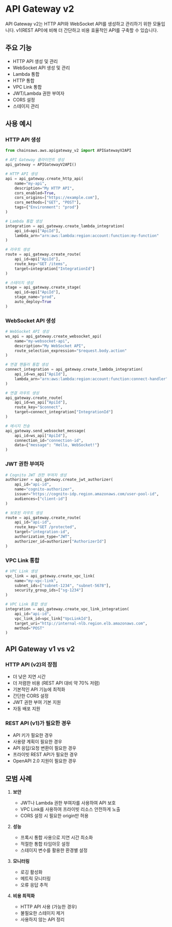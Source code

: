 # API Gateway v2

API Gateway v2는 HTTP API와 WebSocket API를 생성하고 관리하기 위한 모듈입니다. v1(REST API)에 비해 더 간단하고 비용 효율적인 API를 구축할 수 있습니다.

## 주요 기능

- HTTP API 생성 및 관리
- WebSocket API 생성 및 관리
- Lambda 통합
- HTTP 통합
- VPC Link 통합
- JWT/Lambda 권한 부여자
- CORS 설정
- 스테이지 관리

## 사용 예시

### HTTP API 생성

```python
from chainsaws.aws.apigateway_v2 import APIGatewayV2API

# API Gateway 클라이언트 생성
api_gateway = APIGatewayV2API()

# HTTP API 생성
api = api_gateway.create_http_api(
    name="my-api",
    description="My HTTP API",
    cors_enabled=True,
    cors_origins=["https://example.com"],
    cors_methods=["GET", "POST"],
    tags={"Environment": "prod"}
)

# Lambda 통합 생성
integration = api_gateway.create_lambda_integration(
    api_id=api["ApiId"],
    lambda_arn="arn:aws:lambda:region:account:function:my-function"
)

# 라우트 생성
route = api_gateway.create_route(
    api_id=api["ApiId"],
    route_key="GET /items",
    target=integration["IntegrationId"]
)

# 스테이지 생성
stage = api_gateway.create_stage(
    api_id=api["ApiId"],
    stage_name="prod",
    auto_deploy=True
)
```

### WebSocket API 생성

```python
# WebSocket API 생성
ws_api = api_gateway.create_websocket_api(
    name="my-websocket-api",
    description="My WebSocket API",
    route_selection_expression="$request.body.action"
)

# 연결 핸들러 통합 생성
connect_integration = api_gateway.create_lambda_integration(
    api_id=ws_api["ApiId"],
    lambda_arn="arn:aws:lambda:region:account:function:connect-handler"
)

# 연결 라우트 생성
api_gateway.create_route(
    api_id=ws_api["ApiId"],
    route_key="$connect",
    target=connect_integration["IntegrationId"]
)

# 메시지 전송
api_gateway.send_websocket_message(
    api_id=ws_api["ApiId"],
    connection_id="connection-id",
    data={"message": "Hello, WebSocket!"}
)
```

### JWT 권한 부여자

```python
# Cognito JWT 권한 부여자 생성
authorizer = api_gateway.create_jwt_authorizer(
    api_id="api-id",
    name="cognito-authorizer",
    issuer="https://cognito-idp.region.amazonaws.com/user-pool-id",
    audiences=["client-id"]
)

# 보호된 라우트 생성
route = api_gateway.create_route(
    api_id="api-id",
    route_key="GET /protected",
    target="integration-id",
    authorization_type="JWT",
    authorizer_id=authorizer["AuthorizerId"]
)
```

### VPC Link 통합

```python
# VPC Link 생성
vpc_link = api_gateway.create_vpc_link(
    name="my-vpc-link",
    subnet_ids=["subnet-1234", "subnet-5678"],
    security_group_ids=["sg-1234"]
)

# VPC Link 통합 생성
integration = api_gateway.create_vpc_link_integration(
    api_id="api-id",
    vpc_link_id=vpc_link["VpcLinkId"],
    target_uri="http://internal-nlb.region.elb.amazonaws.com",
    method="POST"
)
```

## API Gateway v1 vs v2

### HTTP API (v2)의 장점
- 더 낮은 지연 시간
- 더 저렴한 비용 (REST API 대비 약 70% 저렴)
- 기본적인 API 기능에 최적화
- 간단한 CORS 설정
- JWT 권한 부여 기본 지원
- 자동 배포 지원

### REST API (v1)가 필요한 경우
- API 키가 필요한 경우
- 사용량 계획이 필요한 경우
- API 응답/요청 변환이 필요한 경우
- 프라이빗 REST API가 필요한 경우
- OpenAPI 2.0 지원이 필요한 경우

## 모범 사례

1. **보안**
   - JWT나 Lambda 권한 부여자를 사용하여 API 보호
   - VPC Link를 사용하여 프라이빗 리소스 안전하게 노출
   - CORS 설정 시 필요한 origin만 허용

2. **성능**
   - 프록시 통합 사용으로 지연 시간 최소화
   - 적절한 통합 타임아웃 설정
   - 스테이지 변수를 활용한 환경별 설정

3. **모니터링**
   - 로깅 활성화
   - 메트릭 모니터링
   - 오류 응답 추적

4. **비용 최적화**
   - HTTP API 사용 (가능한 경우)
   - 불필요한 스테이지 제거
   - 사용하지 않는 API 정리
